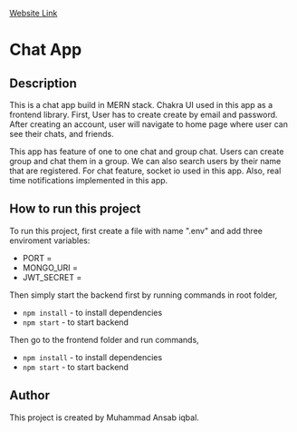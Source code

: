 [Website Link](https://chat-app-ansab.herokuapp.com/)

# Chat App

## Description

This is a chat app build in MERN stack. Chakra UI used in this app as a frontend library.
First, User has to create create by email and password. After creating an account, user will navigate to home page where user can see their chats, and friends.

This app has feature of one to one chat and group chat. Users can create group and chat them in a group.
We can also search users by their name that are registered.
For chat feature, socket io used in this app.
Also, real time notifications implemented in this app.

## How to run this project

To run this project, first create a file with name ".env" and add three enviroment variables:

- PORT =
- MONGO_URI =
- JWT_SECRET =

Then simply start the backend first by running commands in root folder,

- `npm install` - to install dependencies
- `npm start` - to start backend

Then go to the frontend folder and run commands,

- `npm install` - to install dependencies
- `npm start` - to start backend

## Author

This project is created by Muhammad Ansab iqbal.
